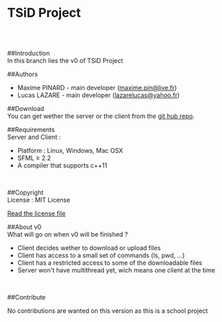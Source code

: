 TSiD Project
========
<br/><br/>

##Introduction
<br/>
In this branch lies the v0 of TSiD Project
<br/>

##Authors
<br/>
+ Maxime PINARD - main developer (maxime.pin@live.fr)
+ Lucas LAZARE - main developer (lazarelucas@yahoo.fr)

##Download
<br/>
You can get wether the server or the client from the [git hub repo](https://github.com/Organic-Code/TSiD).
<br/>

##Requirements
<br/>
Server and Client :
+ Platform : Linux, Windows, Mac OSX
+ SFML ≥ 2.2
+ A compiler that supports c++11
<br/>

##Copyright
<br/>
License : MIT License

[Read the license file](LICENSE)
<br/>

##About v0
<br/>
What will go on when v0 will be finished ?

+ Client decides wether to download or upload files
+ Client has access to a small set of commands (ls, pwd, ...)
+ Client has a restricted access to some of the downloadable files
+ Server won't have multithread yet, wich means one client at the time
<br/>

##Contribute

No contributions are wanted on this version as this is a school project
